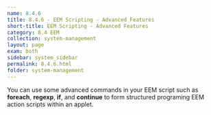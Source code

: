 ```yaml
---
name: 8.4.6
title: 8.4.6 - EEM Scripting - Advanced Features
short-title: EEM Scripting - Advanced Features
category: 8.4 EEM
collection: system-management
layout: page
exam: both
sidebar: system_sidebar
permalink: 8.4.6.html
folder: system-management
---
```

You can use some advanced commands in your EEM script such as **foreach**, **regexp**, **if**, and **continue** to form structured programing EEM action scripts within an applet.
